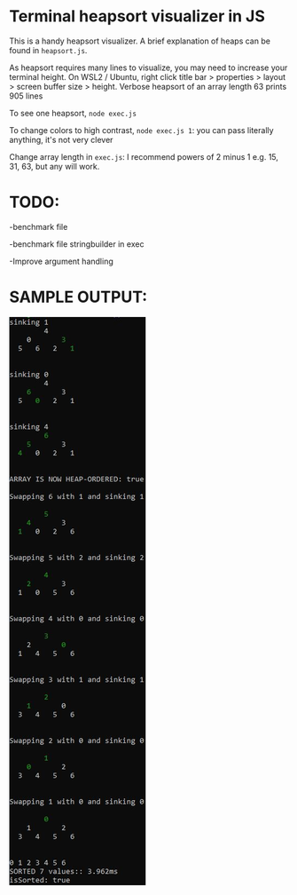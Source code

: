 # Terminal heapsort visualizer in JS

This is a handy heapsort visualizer. A brief explanation of heaps can be found in `heapsort.js`.

As heapsort requires many lines to visualize, you may need to increase your terminal height. On WSL2 / Ubuntu, right click title bar > properties > layout > screen buffer size > height. Verbose heapsort of an array length 63 prints 905 lines 

To see one heapsort, `node exec.js`

To change colors to high contrast, `node exec.js 1`: you can pass literally anything, it's not very clever

Change array length in `exec.js`: I recommend powers of 2 minus 1 e.g. 15, 31, 63, but any will work.

# TODO:

-benchmark file

-benchmark file stringbuilder in exec

-Improve argument handling

# SAMPLE OUTPUT:

![Sample output](./sample.jpg)
